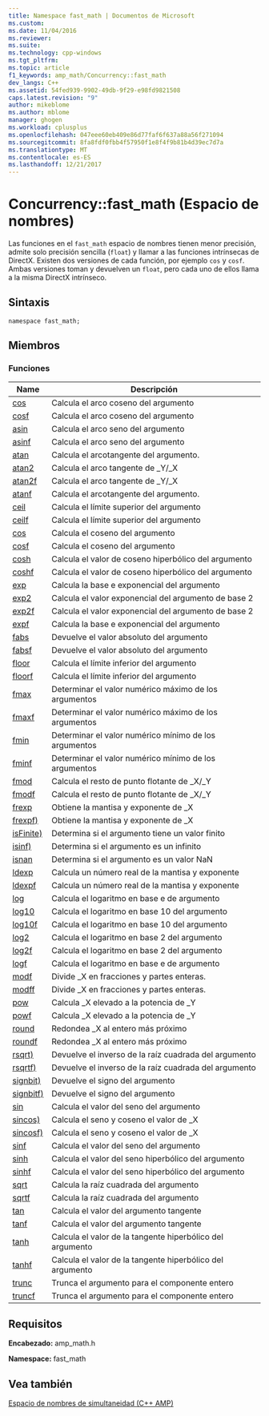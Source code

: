 ```yaml
---
title: Namespace fast_math | Documentos de Microsoft
ms.custom: 
ms.date: 11/04/2016
ms.reviewer: 
ms.suite: 
ms.technology: cpp-windows
ms.tgt_pltfrm: 
ms.topic: article
f1_keywords: amp_math/Concurrency::fast_math
dev_langs: C++
ms.assetid: 54fed939-9902-49db-9f29-e98fd9821508
caps.latest.revision: "9"
author: mikeblome
ms.author: mblome
manager: ghogen
ms.workload: cplusplus
ms.openlocfilehash: 047eee60eb409e86d77faf6f637a88a56f271094
ms.sourcegitcommit: 8fa8fdf0fbb4f57950f1e8f4f9b81b4d39ec7d7a
ms.translationtype: MT
ms.contentlocale: es-ES
ms.lasthandoff: 12/21/2017
---
```

# <a name="concurrencyfastmath-namespace"></a>Concurrency::fast_math (Espacio de nombres)
Las funciones en el `fast_math` espacio de nombres tienen menor precisión, admite solo precisión sencilla (`float`) y llamar a las funciones intrínsecas de DirectX. Existen dos versiones de cada función, por ejemplo `cos` y `cosf`. Ambas versiones toman y devuelven un `float`, pero cada uno de ellos llama a la misma DirectX intrínseco.  
  
## <a name="syntax"></a>Sintaxis  
  
```  
namespace fast_math;  
```  
  
## <a name="members"></a>Miembros  
  
### <a name="functions"></a>Funciones  
  
|Name|Descripción|  
|----------|-----------------|  
|[cos](concurrency-fast-math-namespace-functions.md#cos)|Calcula el arco coseno del argumento|  
|[cosf](concurrency-fast-math-namespace-functions.md#cosf)|Calcula el arco coseno del argumento|  
|[asin](concurrency-fast-math-namespace-functions.md#asin)|Calcula el arco seno del argumento|  
|[asinf](concurrency-fast-math-namespace-functions.md#asinf)|Calcula el arco seno del argumento|  
|[atan](concurrency-fast-math-namespace-functions.md#atan)|Calcula el arcotangente del argumento.|  
|[atan2](concurrency-fast-math-namespace-functions.md#atan2)|Calcula el arco tangente de _Y/_X|  
|[atan2f](concurrency-fast-math-namespace-functions.md#atan2f)|Calcula el arco tangente de _Y/_X|  
|[atanf](concurrency-fast-math-namespace-functions.md#atanf)|Calcula el arcotangente del argumento.|  
|[ceil](concurrency-fast-math-namespace-functions.md#ceil)|Calcula el límite superior del argumento|  
|[ceilf](concurrency-fast-math-namespace-functions.md#ceilf)|Calcula el límite superior del argumento|  
|[cos](concurrency-fast-math-namespace-functions.md#cos)|Calcula el coseno del argumento|  
|[cosf](concurrency-fast-math-namespace-functions.md#cosf)|Calcula el coseno del argumento|  
|[cosh](concurrency-fast-math-namespace-functions.md#cosh)|Calcula el valor de coseno hiperbólico del argumento|  
|[coshf](concurrency-fast-math-namespace-functions.md#coshf)|Calcula el valor de coseno hiperbólico del argumento|  
|[exp](concurrency-fast-math-namespace-functions.md#exp)|Calcula la base e exponencial del argumento|  
|[exp2](concurrency-fast-math-namespace-functions.md#exp2)|Calcula el valor exponencial del argumento de base 2|  
|[exp2f](concurrency-fast-math-namespace-functions.md#exp2f)|Calcula el valor exponencial del argumento de base 2|  
|[expf](concurrency-fast-math-namespace-functions.md#expf)|Calcula la base e exponencial del argumento|  
|[fabs](concurrency-fast-math-namespace-functions.md#fabs)|Devuelve el valor absoluto del argumento|  
|[fabsf](concurrency-fast-math-namespace-functions.md#fabsf)|Devuelve el valor absoluto del argumento|  
|[floor](concurrency-fast-math-namespace-functions.md#floor)|Calcula el límite inferior del argumento|  
|[floorf](concurrency-fast-math-namespace-functions.md#floorf)|Calcula el límite inferior del argumento|  
|[fmax](concurrency-fast-math-namespace-functions.md#fmax)|Determinar el valor numérico máximo de los argumentos|  
|[fmaxf](concurrency-fast-math-namespace-functions.md#fmaxf)|Determinar el valor numérico máximo de los argumentos|  
|[fmin](concurrency-fast-math-namespace-functions.md#fmin)|Determinar el valor numérico mínimo de los argumentos|  
|[fminf](concurrency-fast-math-namespace-functions.md#fminf)|Determinar el valor numérico mínimo de los argumentos|  
|[fmod](concurrency-fast-math-namespace-functions.md#fmod)|Calcula el resto de punto flotante de _X/_Y|  
|[fmodf](concurrency-fast-math-namespace-functions.md#fmodf)|Calcula el resto de punto flotante de _X/_Y|  
|[frexp](concurrency-fast-math-namespace-functions.md#frexp)|Obtiene la mantisa y exponente de _X|  
|[frexpf)](concurrency-fast-math-namespace-functions.md#frexpf)|Obtiene la mantisa y exponente de _X|  
|[isFinite)](concurrency-fast-math-namespace-functions.md#isfinite)|Determina si el argumento tiene un valor finito|  
|[isinf)](concurrency-fast-math-namespace-functions.md#isinf)|Determina si el argumento es un infinito|  
|[isnan](concurrency-fast-math-namespace-functions.md#isnan)|Determina si el argumento es un valor NaN|  
|[ldexp](concurrency-fast-math-namespace-functions.md#ldexp)|Calcula un número real de la mantisa y exponente|  
|[ldexpf](concurrency-fast-math-namespace-functions.md#ldexpf)|Calcula un número real de la mantisa y exponente|  
|[log](concurrency-fast-math-namespace-functions.md#log)|Calcula el logaritmo en base e de argumento|  
|[log10](concurrency-fast-math-namespace-functions.md#log10)|Calcula el logaritmo en base 10 del argumento|  
|[log10f](concurrency-fast-math-namespace-functions.md#log10f)|Calcula el logaritmo en base 10 del argumento|  
|[log2](concurrency-fast-math-namespace-functions.md#log2)|Calcula el logaritmo en base 2 del argumento|  
|[log2f](concurrency-fast-math-namespace-functions.md#log2f)|Calcula el logaritmo en base 2 del argumento|  
|[logf](concurrency-fast-math-namespace-functions.md#logf)|Calcula el logaritmo en base e de argumento|  
|[modf](concurrency-fast-math-namespace-functions.md#modf)|Divide _X en fracciones y partes enteras.|  
|[modff](concurrency-fast-math-namespace-functions.md#modff)|Divide _X en fracciones y partes enteras.|  
|[pow](concurrency-fast-math-namespace-functions.md#pow)|Calcula _X elevado a la potencia de _Y|  
|[powf](concurrency-fast-math-namespace-functions.md#powf)|Calcula _X elevado a la potencia de _Y|  
|[round](concurrency-fast-math-namespace-functions.md#round)|Redondea _X al entero más próximo|  
|[roundf](concurrency-fast-math-namespace-functions.md#roundf)|Redondea _X al entero más próximo|  
|[rsqrt)](concurrency-fast-math-namespace-functions.md#rsqrt)|Devuelve el inverso de la raíz cuadrada del argumento|  
|[rsqrtf)](concurrency-fast-math-namespace-functions.md#rsqrtf)|Devuelve el inverso de la raíz cuadrada del argumento|  
|[signbit)](concurrency-fast-math-namespace-functions.md#signbit)|Devuelve el signo del argumento|  
|[signbitf)](concurrency-fast-math-namespace-functions.md#signbitf)|Devuelve el signo del argumento|  
|[sin](concurrency-fast-math-namespace-functions.md#sin)|Calcula el valor del seno del argumento|  
|[sincos)](concurrency-fast-math-namespace-functions.md#sincos)|Calcula el seno y coseno el valor de _X|  
|[sincosf)](concurrency-fast-math-namespace-functions.md#sincosf)|Calcula el seno y coseno el valor de _X|  
|[sinf](concurrency-fast-math-namespace-functions.md#sinf)|Calcula el valor del seno del argumento|  
|[sinh](concurrency-fast-math-namespace-functions.md#sinh)|Calcula el valor del seno hiperbólico del argumento|  
|[sinhf](concurrency-fast-math-namespace-functions.md#sinhf)|Calcula el valor del seno hiperbólico del argumento|  
|[sqrt](concurrency-fast-math-namespace-functions.md#sqrt)|Calcula la raíz cuadrada del argumento|  
|[sqrtf](concurrency-fast-math-namespace-functions.md#sqrtf)|Calcula la raíz cuadrada del argumento|  
|[tan](concurrency-fast-math-namespace-functions.md#tan)|Calcula el valor del argumento tangente|  
|[tanf](concurrency-fast-math-namespace-functions.md#tanf)|Calcula el valor del argumento tangente|  
|[tanh](concurrency-fast-math-namespace-functions.md#tanh)|Calcula el valor de la tangente hiperbólico del argumento|  
|[tanhf](concurrency-fast-math-namespace-functions.md#tanhf)|Calcula el valor de la tangente hiperbólico del argumento|  
|[trunc](concurrency-fast-math-namespace-functions.md#trunc)|Trunca el argumento para el componente entero|  
|[truncf](concurrency-fast-math-namespace-functions.md#truncf)|Trunca el argumento para el componente entero|  

## <a name="requirements"></a>Requisitos  
 **Encabezado:** amp_math.h  
  
 **Namespace:** fast_math  
  
## <a name="see-also"></a>Vea también  
 [Espacio de nombres de simultaneidad (C++ AMP)](concurrency-namespace-cpp-amp.md)
